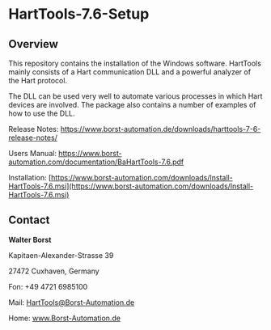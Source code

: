 # HartTools-7.6-Setup

## Overview

This repository contains the installation of the Windows software. HartTools mainly consists of a Hart communication DLL and a powerful analyzer of the Hart protocol.

The DLL can be used very well to automate various processes in which Hart devices are involved. The package also contains a number of examples of how to use the DLL.

Release Notes: https://www.borst-automation.de/downloads/harttools-7-6-release-notes/

Users Manual: https://www.borst-automation.com/documentation/BaHartTools-7.6.pdf

Installation: [https://www.borst-automation.com/downloads/Install-HartTools-7.6.msi](https://www.borst-automation.com/downloads/Install-HartTools-7.6.msi)

## Contact

**Walter Borst**

Kapitaen-Alexander-Strasse 39

27472 Cuxhaven, Germany

Fon: +49 4721 6985100

Mail: HartTools@Borst-Automation.de

Home: www.Borst-Automation.de